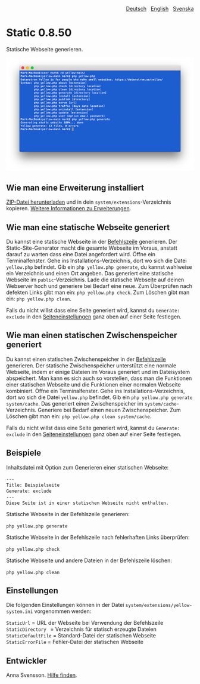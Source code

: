 <p align="right"><a href="README-de.md">Deutsch</a> &nbsp; <a href="README.md">English</a> &nbsp; <a href="README-sv.md">Svenska</a></p>

# Static 0.8.50

Statische Webseite generieren.

<p align="center"><img src="static-screenshot.png?raw=true" alt="Bildschirmfoto"></p>

## Wie man eine Erweiterung installiert

[ZIP-Datei herunterladen](https://github.com/annaesvensson/yellow-static/archive/main.zip) und in dein `system/extensions`-Verzeichnis kopieren. [Weitere Informationen zu Erweiterungen](https://github.com/annaesvensson/yellow-update/tree/main/README-de.md).

## Wie man eine statische Webseite generiert

Du kannst eine statische Webseite in der [Befehlszeile](https://github.com/annaesvensson/yellow-core/tree/main/README-de.md) generieren. Der Static-Site-Generator macht die gesamte Webseite im Voraus, anstatt darauf zu warten dass eine Datei angefordert wird. Öffne ein Terminalfenster. Gehe ins Installations-Verzeichnis, dort wo sich die Datei `yellow.php` befindet. Gib ein `php yellow.php generate`, du kannst wahlweise ein Verzeichnis und einen Ort angeben. Das generiert eine statische Webseite im `public`-Verzeichnis. Lade die statische Webseite auf deinen Webserver hoch und generiere bei Bedarf eine neue. Zum Überprüfen nach defekten Links gibt man ein: `php yellow.php check`. Zum Löschen gibt man ein: `php yellow.php clean`.

Falls du nicht willst dass eine Seite generiert wird, kannst du `Generate: exclude` in den [Seiteneinstellungen](https://github.com/annaesvensson/yellow-core/tree/main/README-de.md#einstellungen-seite) ganz oben auf einer Seite festlegen.

## Wie man einen statischen Zwischenspeicher generiert

Du kannst einen statischen Zwischenspeicher in der [Befehlszeile](https://github.com/annaesvensson/yellow-core/tree/main/README-de.md) generieren. Der statische Zwischenspeicher unterstützt eine normale Webseite, indem er einige Dateien im Voraus generiert und im Dateisystem abspeichert. Man kann es sich auch so vorstellen, dass man die Funktionen einer statischen Webseite und die Funktionen einer normalen Webseite kombiniert. Öffne ein Terminalfenster. Gehe ins Installations-Verzeichnis, dort wo sich die Datei `yellow.php` befindet. Gib ein `php yellow.php generate system/cache`. Das generiert einen Zwischenspeicher im `system/cache`-Verzeichnis. Generiere bei Bedarf einen neuen Zwischenspeicher. Zum Löschen gibt man ein: `php yellow.php clean system/cache`.

Falls du nicht willst dass eine Seite generiert wird, kannst du `Generate: exclude` in den [Seiteneinstellungen](https://github.com/annaesvensson/yellow-core/tree/main/README-de.md#einstellungen-seite) ganz oben auf einer Seite festlegen.

## Beispiele

Inhaltsdatei mit Option zum Generieren einer statischen Webseite:

    ---
    Title: Beispielseite
    Generate: exclude
    ---
    Diese Seite ist in einer statischen Webseite nicht enthalten.

Statische Webseite in der Befehlszeile generieren:

`php yellow.php generate`  

Statische Webseite in der Befehlszeile nach fehlerhaften Links überprüfen:

`php yellow.php check`  

Statische Webseite und andere Dateien in der Befehlszeile löschen:

`php yellow.php clean`  

## Einstellungen

Die folgenden Einstellungen können in der Datei `system/extensions/yellow-system.ini` vorgenommen werden:

`StaticUrl` = URL der Webseite bei Verwendung der Befehlszeile  
`StaticDirectory ` = Verzeichnis für statisch erzeugte Dateien  
`StaticDefaultFile` = Standard-Datei der statischen Webseite  
`StaticErrorFile` = Fehler-Datei der statischen Webseite  

## Entwickler

Anna Svensson. [Hilfe finden](https://datenstrom.se/de/yellow/help/).
